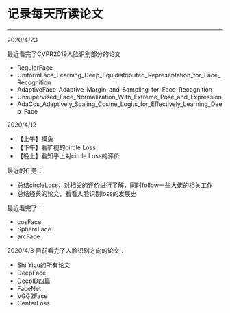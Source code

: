 # 记录每天所读论文

***
2020/4/23

最近看完了CVPR2019人脸识别部分的论文
- RegularFace
- UniformFace_Learning_Deep_Equidistributed_Representation_for_Face_Recognition
- AdaptiveFace_Adaptive_Margin_and_Sampling_for_Face_Recognition
- Unsupervised_Face_Normalization_With_Extreme_Pose_and_Expression
- AdaCos_Adaptively_Scaling_Cosine_Logits_for_Effectively_Learning_Deep_Face

2020/4/12 
- 【上午】摸鱼
- 【下午】看旷视的circle Loss
- 【晚上】看知乎上对circle Loss的评价

最近的任务：
- 总结circleLoss，对相关的评价进行了解，同时follow一些大佬的相关工作
- 总结经典的论文，看看人脸识别loss的发展史

最近看完了：
- cosFace
- SphereFace
- arcFace

2020/4/3 目前看完了人脸识别方向的论文：
- Shi Yicu的所有论文
- DeepFace
- DeepID四篇
- FaceNet
- VGG2Face
- CenterLoss
